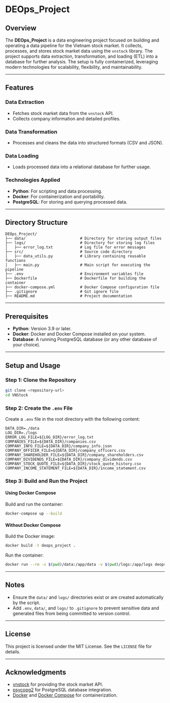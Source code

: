 # DEOps_Project

## Overview

The **DEOps_Project** is a data engineering project focused on building and operating a data pipeline for the Vietnam stock market. It collects, processes, and stores stock market data using the `vnstock` library. The project supports data extraction, transformation, and loading (ETL) into a database for further analysis. The setup is fully containerized, leveraging modern technologies for scalability, flexibility, and maintainability.

---

## Features

### Data Extraction
- Fetches stock market data from the `vnstock` API.
- Collects company information and detailed profiles.

### Data Transformation
- Processes and cleans the data into structured formats (CSV and JSON).

### Data Loading
- Loads processed data into a relational database for further usage.

### Technologies Applied
- **Python**: For scripting and data processing.
- **Docker**: For containerization and portability.
- **PostgreSQL**: For storing and querying processed data.

---

## Directory Structure

```
DEOps_Project/
├── data/                        # Directory for storing output files
├── logs/                        # Directory for storing log files
│   ├── error_log.txt            # Log file for error messages
├── src/                         # Source code directory
│   ├── data_utils.py            # Library containing reusable functions
│   ├── main.py                  # Main script for executing the pipeline
├── .env                         # Environment variables file
├── Dockerfile                   # Dockerfile for building the container
├── docker-compose.yml           # Docker Compose configuration file
├── .gitignore                   # Git ignore file
├── README.md                    # Project documentation
```

---

## Prerequisites

- **Python**: Version 3.9 or later.
- **Docker**: Docker and Docker Compose installed on your system.
- **Database**: A running PostgreSQL database (or any other database of your choice).

---

## Setup and Usage

### Step 1: Clone the Repository
```bash
git clone <repository-url>
cd VNStock
```

### Step 2: Create the `.env` File
Create a `.env` file in the root directory with the following content:
```
DATA_DIR=./data
LOG_DIR=./logs
ERROR_LOG_FILE=${LOG_DIR}/error_log.txt
COMPANIES_FILE=${DATA_DIR}/companies.csv
COMPANY_INFO_FILE=${DATA_DIR}/company_info.json
COMPANY_OFFICER_FILE=${DATA_DIR}/company_officers.csv
COMPANY_SHAREHOLDER_FILE=${DATA_DIR}/company_shareholders.csv
COMPANY_DIVIDENDS_FILE=${DATA_DIR}/company_dividends.csv
COMPANY_STOCK_QUOTE_FILE=${DATA_DIR}/stock_quote_history.csv
COMPANY_INCOME_STATEMENT_FILE=${DATA_DIR}/income_statement.csv
```

### Step 3: Build and Run the Project

#### Using Docker Compose
Build and run the container:
```bash
docker-compose up --build
```

#### Without Docker Compose
Build the Docker image:
```bash
docker build -t deops_project .
```
Run the container:
```bash
docker run --rm -v $(pwd)/data:/app/data -v $(pwd)/logs:/app/logs deops_project
```

---

## Notes

- Ensure the `data/` and `logs/` directories exist or are created automatically by the script.
- Add `.env`, `data/`, and `logs/` to `.gitignore` to prevent sensitive data and generated files from being committed to version control.

---

## License

This project is licensed under the MIT License. See the `LICENSE` file for details.

---

## Acknowledgments

- [vnstock](https://pypi.org/project/vnstock/) for providing the stock market API.
- [psycopg2](https://pypi.org/project/psycopg2/) for PostgreSQL database integration.
- [Docker](https://www.docker.com/) and [Docker Compose](https://docs.docker.com/compose/) for containerization.